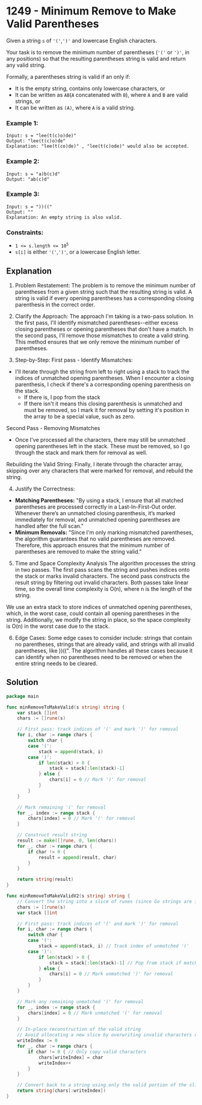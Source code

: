 # 1249 - Minimum Remove to Make Valid Parentheses
Given a string `s` of `'('`,`')'` and lowercase English characters.

Your task is to remove the minimum number of parentheses (`'('` or `')'`, in any positions) so that the resulting parentheses string is valid and return any valid string.

Formally, a parentheses string is valid if an only if:
- It is the empty string, contains only lowercase characters, or
- It can be written as `AB`(`A` concatenated with `B`), where `A` and `B` are valid strings, or
- It can be written as `(A)`, where `A` is a valid string.

### Example 1:
```
Input: s = "lee(t(c)o)de)"
Output: "lee(t(c)o)de"
Explanation: "lee(t(co)de)" , "lee(t(c)ode)" would also be accepted.
```

### Example 2:
```
Input: s = "a)b(c)d"
Output: "ab(c)d"
```

### Example 3:
```
Input: s = "))(("
Output: ""
Explanation: An empty string is also valid.
```

### Constraints:
- <code>1 <= s.length <= 10<sup>5</sup></code>
- `s[i]` is either `'('`,`')'`, or a lowercase English letter.


## Explanation
1. Problem Restatement:
The problem is to remove the minimum number of parentheses from a given string such that the resulting string is valid. A string is valid if every opening parentheses has a corresponding closing parenthesis in the correct order.

2. Clarify the Approach:
The approach I'm taking is a two-pass solution. In the first pass, I'll identify mismatched parentheses--either excess closing parentheses or opening parentheses that don't have a match. In the second pass, I'll remove those mismatches to create a valid string. This method ensures that we only remove the minimum number of parentheses.

3. Step-by-Step:
First pass - Identify Mismatches:
- I'll iterate through the string from left to right using a stack to track the indices of unmatched opening parentheses.  When I encounter a closing parenthesis, I check if there's a corresponding opening parenthesis on the stack.
  - If there is, I pop from the stack
  - If there isn't it means this closing parenthesis is unmatched and must be removed, so I mark it for removal by setting it's position in the array to be a special value, such as zero.

Second Pass - Removing Mismatches
- Once I've processed all the characters, there may still be unmatched opening parentheses left in the stack. These must be removed, so I go through the stack and mark them for removal as well.

Rebuilding the Valid String:
Finally, I iterate through the character array, skipping over any characters that were marked for removal, and rebuild the string.

4. Justify the Correctness:
- **Matching Parentheses:** "By using a stack, I ensure that all matched parentheses are processed correctly in a Last-In-First-Out order. Whenever there’s an unmatched closing parenthesis, it’s marked immediately for removal, and unmatched opening parentheses are handled after the full scan."
- **Minimum Removals:** "Since I'm only marking mismatched parentheses, the algorithm guarantees that no valid parentheses are removed. Therefore, this approach ensures that the minimum number of parentheses are removed to make the string valid."

5. Time and Space Complexity Analysis
The algorithm processes the string in two passes. The first pass scans the string and pushes indices onto the stack or marks invalid characters. The second pass constructs the result string by filtering out invalid characters. Both passes take linear time, so the overall time complexity is O(n), where n is the length of the string.

We use an extra stack to store indices of unmatched opening parentheses, which, in the worst case, could contain all opening parentheses in the string. Additionally, we modify the string in place, so the space complexity is O(n) in the worst case due to the stack.

6. Edge Cases:
Some edge cases to consider include: strings that contain no parentheses, strings that are already valid, and strings with all invalid parentheses, like ))((". The algorithm handles all these cases because it can identify when no parentheses need to be removed or when the entire string needs to be cleared.

## Solution
```go
package main

func minRemoveToMakeValid(s string) string {
	var stack []int
	chars := []rune(s)

	// First pass: track indices of '(' and mark ')' for removal
	for i, char := range chars {
		switch char {
		case '(':
			stack = append(stack, i)
		case ')':
			if len(stack) > 0 {
				stack = stack[:len(stack)-1]
			} else {
				chars[i] = 0 // Mark ')' for removal
			}
		}
	}

	// Mark remaining '(' for removal
	for _, index := range stack {
		chars[index] = 0 // Mark '(' for removal
	}

	// Construct result string
	result := make([]rune, 0, len(chars))
	for _, char := range chars {
		if char != 0 {
			result = append(result, char)
		}
	}

	return string(result)
}

func minRemoveToMakeValidV2(s string) string {
	// Convert the string into a slice of runes (since Go strings are immutable)
	chars := []rune(s)
	var stack []int

	// First pass: track indices of '(' and mark ')' for removal
	for i, char := range chars {
		switch char {
		case '(':
			stack = append(stack, i) // Track index of unmatched '('
		case ')':
			if len(stack) > 0 {
				stack = stack[:len(stack)-1] // Pop from stack if matching '(' is found
			} else {
				chars[i] = 0 // Mark unmatched ')' for removal
			}
		}
	}

	// Mark any remaining unmatched '(' for removal
	for _, index := range stack {
		chars[index] = 0 // Mark unmatched '(' for removal
	}

	// In-place reconstruction of the valid string
	// Avoid allocating a new slice by overwriting invalid characters directly
	writeIndex := 0
	for _, char := range chars {
		if char != 0 { // Only copy valid characters
			chars[writeIndex] = char
			writeIndex++
		}
	}

	// Convert back to a string using only the valid portion of the slice
	return string(chars[:writeIndex])
}
```
